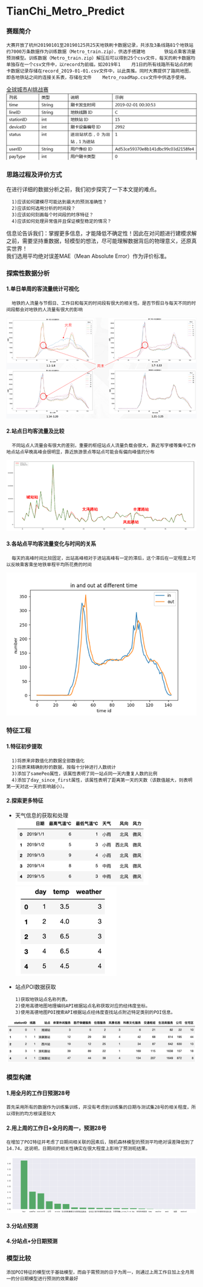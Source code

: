 # TianChi_Metro_Predict

### 赛题简介

    大赛开放了杭州20190101至20190125共25天地铁刷卡数据记录，共涉及3条线路81个地铁站约7000万条数据作为训练数据（Metro_train.zip），供选手搭建地       铁站点乘客流量预测模型。训练数据（Metro_train.zip）解压后可以得到25个csv文件，每天的刷卡数据均单独存在一个csv文件中，以record为前缀。如2019年1    月1日的所有线路所有站点的刷卡数据记录存储在record_2019-01-01.csv文件中，以此类推。同时大赛提供了路网地图，即各地铁站之间的连接关系表，存储在文件    Metro_roadMap.csv文件中供选手使用。
[全球城市AI挑战赛](https://tianchi.aliyun.com/competition/entrance/231708/introduction)
![](pic/data.png)

### 思路过程及评价方式
在进行详细的数据分析之前，我们初步探究了一下本文提的难点。
  
      1)应该如何建模尽可能达到最大的预测准确性？
      2)应该如何选用分析的时间段？
      3)应该如何刻画每个时间段的时序特征？
      4)应该如何处理异常值并且保证模型稳定的情况？
信息论告诉我们：掌握更多信息，才能降低不确定性！因此在对问题进行建模求解之前，需要坚持重数据，轻模型的想法，尽可能理解数据背后的物理意义，还原真实世界！<br>
我们选用平均绝对误差MAE（Mean Absolute Error）作为评价标准。
      
### 探索性数据分析
#### 1.单日单周的客流量统计可视化
      地铁的人流量与节假日、工作日和每天的时间段有很大的相关性。是否节假日与每天不同的时间段都会对地铁的人流量有很大的影响
![](pic/2.png)
#### 2.站点日均客流量及比较
      不同站点人流量会有很大的差别，重要的枢纽站点人流量负载会很大，靠近写字楼等集中工作地点站点早晚高峰会很明显，靠近旅游景点等站点可能会有偏向峰值的分布
![](pic/3.png)
#### 3.各站点平均客流量变化与时间的关系
      每天的高峰时间比较固定，出站高峰相对于进站高峰有一定的滞后，这个滞后在一定程度上可以反映乘客乘坐地铁单程平均所花费的时间
![](pic/4.png)

### 特征工程
#### 1.特征初步提取
      1)将原来非数值化的数据全部数值化
      2)将原来精确到秒的数据，按每十分钟进行人数统计
      3)添加了samePeo属性，该属性表明了同一站点同一天内重复人数的比例
      4)添加了day_since_first属性，该属性表明了距离第一天的天数（该数值越大，则表明第一天对这一天的影响越小）。
#### 2.探索更多特征
* 天气信息的获取和处理<br>
![](pic/5.png) 
![](pic/6.png)
* 站点POI数据获取<br>

      1)获取地铁站点名称列表。
      2)使用高德地图地理编码API根据站点名称获取对应的经纬度坐标。
      3)使用高德地图POI搜索API根据站点经纬度查找站点附近特定类别的POI信息。
![](pic/7.png)

### 模型构建
#### 1.用全月的工作日预测28号
    首先采用所有的数据作为训练集训练，并没有考虑到训练集的日期与测试集28号的相关程度，所以得到的均方根误差较大
#### 2.用上周的工作日+全月的周一，预测28号
    在增加了POI特征并考虑了日期间相关联的因素后，随机森林模型的预测平均绝对误差降低到了14.74，这说明，日期间的相关性确实在很大程度上影响了预测呃结果。
![](pic/8.png)
#### 3.分站点预测
#### 4.分站点+分日期预测

### 模型比较
    添加POI特征的模型优于基础模型，而由于需预测的日子为周一，则通过上周工作日加上全月周一的分日期模型进行预测的效果最好





